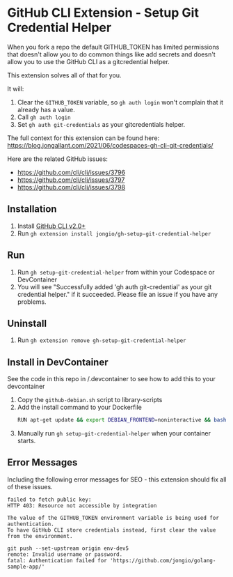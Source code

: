 # GitHub CLI Extension - Setup Git Credential Helper

When you fork a repo the default GITHUB_TOKEN has limited permissions that doesn't allow you to do common things like add secrets and doesn't allow you to use the GitHub CLI as a gitcredential helper.

This extension solves all of that for you.

It will:

1. Clear the `GITHUB_TOKEN` variable, so `gh auth login` won't complain that it already has a value.
2. Call `gh auth login`
3. Set `gh auth git-credentials` as your gitcredentials helper.


The full context for this extension can be found here: https://blog.jongallant.com/2021/06/codespaces-gh-cli-git-credentials/

Here are the related GitHub issues:

- https://github.com/cli/cli/issues/3796
- https://github.com/cli/cli/issues/3797
- https://github.com/cli/cli/issues/3798



## Installation

1. Install [GitHub CLI v2.0+](https://github.com/cli/cli)
1. Run `gh extension install jongio/gh-setup-git-credential-helper`

## Run
1. Run `gh setup-git-credential-helper` from within your Codespace or DevContainer
1. You will see "Successfully added 'gh auth git-credential' as your git credential helper." if it succeeded.  Please file an issue if you have any problems.

## Uninstall
1. Run `gh extension remove gh-setup-git-credential-helper`

## Install in DevContainer

See the code in this repo in /.devcontainer to see how to add this to your devcontainer

1. Copy the `github-debian.sh` script to library-scripts
1. Add the install command to your Dockerfile
    ```bash
    RUN apt-get update && export DEBIAN_FRONTEND=noninteractive && bash /tmp/library-scripts/github-debian.sh
    ```
1. Manually run `gh setup-git-credential-helper` when your container starts.


## Error Messages

Including the following error messages for SEO - this extension should fix all of these issues.

```
failed to fetch public key: 
HTTP 403: Resource not accessible by integration
```

```
The value of the GITHUB_TOKEN environment variable is being used for authentication.
To have GitHub CLI store credentials instead, first clear the value from the environment.
```

```
git push --set-upstream origin env-dev5
remote: Invalid username or password.
fatal: Authentication failed for 'https://github.com/jongio/golang-sample-app/'
```
